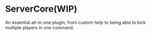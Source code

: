 # ServerCore(WIP)
An essential all-in-one plugin, from custom help to being able to kick multiple players in one command.
